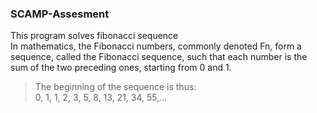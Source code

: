### SCAMP-Assesment
This program solves fibonacci sequence    
In mathematics, the Fibonacci numbers, commonly denoted Fn, form a sequence, 
called the Fibonacci sequence, such that each number is the sum of the two preceding ones, starting from 0 and 1.

> The beginning of the sequence is thus:   
> 0, 1, 1, 2, 3, 5, 8, 13, 21, 34, 55,... 
